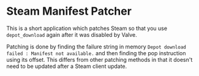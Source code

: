 # Steam Manifest Patcher

This is a short application which patches Steam so that you use `depot_download` again after it was disabled by Valve.

Patching is done by finding the failure string in memory `Depot download failed : Manifest not available.` and then
finding the pop instruction using its offset. This differs from other patching methods in that it doesn't need to be
updated after a Steam client update.
